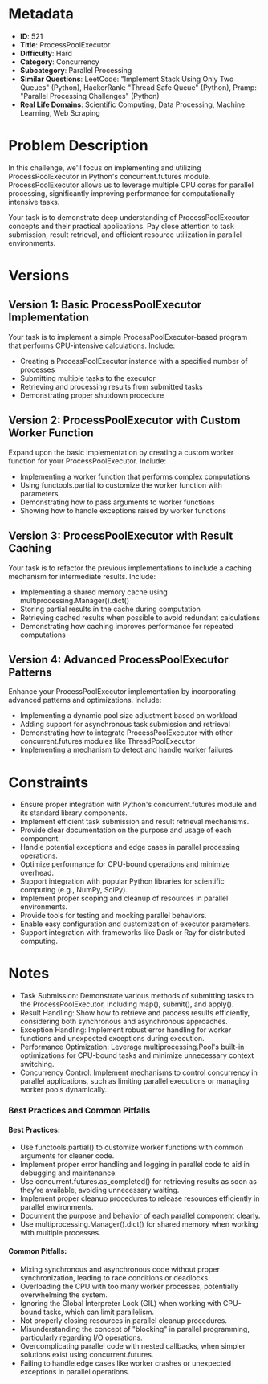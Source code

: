 # Metadata

- **ID**: 521
- **Title**: ProcessPoolExecutor
- **Difficulty**: Hard
- **Category**: Concurrency
- **Subcategory**: Parallel Processing
- **Similar Questions**: LeetCode: "Implement Stack Using Only Two Queues" (Python), HackerRank: "Thread Safe Queue" (Python), Pramp: "Parallel Processing Challenges" (Python)
- **Real Life Domains**: Scientific Computing, Data Processing, Machine Learning, Web Scraping

# Problem Description

In this challenge, we'll focus on implementing and utilizing ProcessPoolExecutor in Python's concurrent.futures module. ProcessPoolExecutor allows us to leverage multiple CPU cores for parallel processing, significantly improving performance for computationally intensive tasks.

Your task is to demonstrate deep understanding of ProcessPoolExecutor concepts and their practical applications. Pay close attention to task submission, result retrieval, and efficient resource utilization in parallel environments.

# Versions

## Version 1: Basic ProcessPoolExecutor Implementation

Your task is to implement a simple ProcessPoolExecutor-based program that performs CPU-intensive calculations. Include:

- Creating a ProcessPoolExecutor instance with a specified number of processes
- Submitting multiple tasks to the executor
- Retrieving and processing results from submitted tasks
- Demonstrating proper shutdown procedure

## Version 2: ProcessPoolExecutor with Custom Worker Function

Expand upon the basic implementation by creating a custom worker function for your ProcessPoolExecutor. Include:

- Implementing a worker function that performs complex computations
- Using functools.partial to customize the worker function with parameters
- Demonstrating how to pass arguments to worker functions
- Showing how to handle exceptions raised by worker functions

## Version 3: ProcessPoolExecutor with Result Caching

Your task is to refactor the previous implementations to include a caching mechanism for intermediate results. Include:

- Implementing a shared memory cache using multiprocessing.Manager().dict()
- Storing partial results in the cache during computation
- Retrieving cached results when possible to avoid redundant calculations
- Demonstrating how caching improves performance for repeated computations

## Version 4: Advanced ProcessPoolExecutor Patterns

Enhance your ProcessPoolExecutor implementation by incorporating advanced patterns and optimizations. Include:

- Implementing a dynamic pool size adjustment based on workload
- Adding support for asynchronous task submission and retrieval
- Demonstrating how to integrate ProcessPoolExecutor with other concurrent.futures modules like ThreadPoolExecutor
- Implementing a mechanism to detect and handle worker failures

# Constraints

- Ensure proper integration with Python's concurrent.futures module and its standard library components.
- Implement efficient task submission and result retrieval mechanisms.
- Provide clear documentation on the purpose and usage of each component.
- Handle potential exceptions and edge cases in parallel processing operations.
- Optimize performance for CPU-bound operations and minimize overhead.
- Support integration with popular Python libraries for scientific computing (e.g., NumPy, SciPy).
- Implement proper scoping and cleanup of resources in parallel environments.
- Provide tools for testing and mocking parallel behaviors.
- Enable easy configuration and customization of executor parameters.
- Support integration with frameworks like Dask or Ray for distributed computing.

# Notes

- Task Submission: Demonstrate various methods of submitting tasks to the ProcessPoolExecutor, including map(), submit(), and apply().
- Result Handling: Show how to retrieve and process results efficiently, considering both synchronous and asynchronous approaches.
- Exception Handling: Implement robust error handling for worker functions and unexpected exceptions during execution.
- Performance Optimization: Leverage multiprocessing.Pool's built-in optimizations for CPU-bound tasks and minimize unnecessary context switching.
- Concurrency Control: Implement mechanisms to control concurrency in parallel applications, such as limiting parallel executions or managing worker pools dynamically.

### Best Practices and Common Pitfalls

#### **Best Practices:**

- Use functools.partial() to customize worker functions with common arguments for cleaner code.
- Implement proper error handling and logging in parallel code to aid in debugging and maintenance.
- Use concurrent.futures.as_completed() for retrieving results as soon as they're available, avoiding unnecessary waiting.
- Implement proper cleanup procedures to release resources efficiently in parallel environments.
- Document the purpose and behavior of each parallel component clearly.
- Use multiprocessing.Manager().dict() for shared memory when working with multiple processes.

#### **Common Pitfalls:**

- Mixing synchronous and asynchronous code without proper synchronization, leading to race conditions or deadlocks.
- Overloading the CPU with too many worker processes, potentially overwhelming the system.
- Ignoring the Global Interpreter Lock (GIL) when working with CPU-bound tasks, which can limit parallelism.
- Not properly closing resources in parallel cleanup procedures.
- Misunderstanding the concept of "blocking" in parallel programming, particularly regarding I/O operations.
- Overcomplicating parallel code with nested callbacks, when simpler solutions exist using concurrent.futures.
- Failing to handle edge cases like worker crashes or unexpected exceptions in parallel operations.
